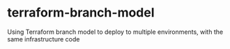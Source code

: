 # terraform-branch-model
Using Terraform branch model to deploy to multiple environments, with the same infrastructure code
